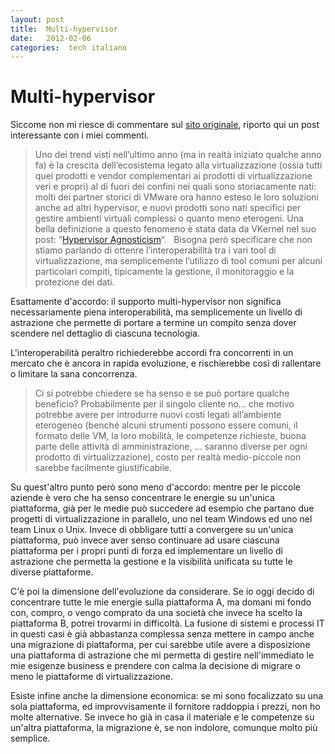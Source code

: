 ```yaml
---
layout: post
title:  Multi-hypervisor 
date:   2012-02-06 
categories:  tech italiano 
---
```


# Multi-hypervisor


Siccome non mi riesce di commentare sul [sito originale](http://vinfrastructure.it/2012/02/virtualization-ecosystem-is-becoming-multi-hypervisor/), riporto qui un post interessante con i miei commenti.

> Uno dei trend visti nell’ultimo anno (ma in realtà iniziato qualche anno fa) è la crescita dell’ecosistema legato alla virtualizzazione (ossia tutti quei prodotti e vendor complementari ai prodotti di virtualizzazione veri e propri) al di fuori dei confini nei quali sono storiacamente nati: molti dei partner storici di VMware ora hanno esteso le loro soluzioni anche ad altri hypervisor, e nuovi prodotti sono nati specifici per gestire ambienti virtuali complessi o quanto meno eterogeni. Una bella definizione a questo fenomeno è stata data da VKernel nel suo post: “[Hypervisor Agnosticism](http://vinfrastructure.it/2012/02/virtualization-ecosystem-is-becoming-multi-hypervisor/reader/items/hypervisor-agnosticism)“.
> 
> Bisogna però specificare che non stiamo parlando di ottenre l’interoperabilità tra i vari tool di virtualizzazione, ma semplicemente l’utilizzo di tool comuni per alcuni particolari compiti, tipicamente la gestione, il monitoraggio e la protezione dei dati.

Esattamente d'accordo: il supporto multi-hypervisor non significa necessariamente piena interoperabilità, ma semplicemente un livello di astrazione che permette di portare a termine un compito senza dover scendere nel dettaglio di ciascuna tecnologia.

L'interoperabilità peraltro richiederebbe accordi fra concorrenti in un mercato che è ancora in rapida evoluzione, e rischierebbe così di rallentare o limitare la sana concorrenza.

> Ci si potrebbe chiedere se ha senso e se può portare qualche beneficio? Probabilmente per il singolo cliente no… che motivo potrebbe avere per introdurre nuovi costi legati all’ambiente eterogeneo (benché alcuni strumenti possono essere comuni, il formato delle VM, la loro mobilità, le competenze richieste, buona parte delle attività di amministrazione, … saranno diverse per ogni prodotto di virtualizzazione), costo per realtà medio-piccole non sarebbe facilmente giustificabile.

Su quest'altro punto però sono meno d'accordo: mentre per le piccole aziende è vero che ha senso concentrare le energie su un'unica piattaforma, già per le medie può succedere ad esempio che partano due progetti di virtualizzazione in parallelo, uno nel team Windows ed uno nel team Linux o Unix. Invece di obbligare tutti a convergere su un'unica piattaforma, può invece aver senso continuare ad usare ciascuna piattaforma per i propri punti di forza ed implementare un livello di astrazione che permetta la gestione e la visibilità unificata su tutte le diverse piattaforme.

C'è poi la dimensione dell'evoluzione da considerare. Se io oggi decido di concentrare tutte le mie energie sulla piattaforma A, ma domani mi fondo con, compro, o vengo comprato da una società che invece ha scelto la piattaforma B, potrei trovarmi in difficoltà. La fusione di sistemi e processi IT in questi casi è già abbastanza complessa senza mettere in campo anche una migrazione di piattaforma, per cui sarebbe utile avere a disposizione una piattaforma di astrazione che mi permetta di gestire nell'immediato le mie esigenze business e prendere con calma la decisione di migrare o meno le piattaforme di virtualizzazione.

Esiste infine anche la dimensione economica: se mi sono focalizzato su una sola piattaforma, ed improvvisamente il fornitore raddoppia i prezzi, non ho molte alternative. Se invece ho già in casa il materiale e le competenze su un'altra piattaforma, la migrazione è, se non indolore, comunque molto più semplice.

